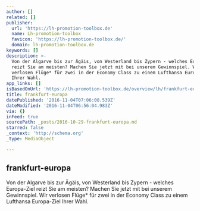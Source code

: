 ```yaml
---
author: []
related: []
publisher:
  url: 'https://lh-promotion-toolbox.de'
  name: Lh-promotion-toolbox
  favicon: 'https://lh-promotion-toolbox.de/'
  domain: lh-promotion-toolbox.de
keywords: []
description: >-
  Von der Algarve bis zur Ägäis, von Westerland bis Zypern - welches Europa-Ziel
  reizt Sie am meisten? Machen Sie jetzt mit bei unserem Gewinnspiel. Wir
  verlosen Flüge* für zwei in der Economy Class zu einem Lufthansa Europa-Ziel
  Ihrer Wahl.
app_links: []
isBasedOnUrl: 'https://lh-promotion-toolbox.de/overview/lh/frankfurt-europa.html'
title: frankfurt-europa
datePublished: '2016-11-04T07:06:00.539Z'
dateModified: '2016-11-04T06:56:04.983Z'
via: {}
inFeed: true
sourcePath: _posts/2016-10-29-frankfurt-europa.md
starred: false
_context: 'http://schema.org'
_type: MediaObject

---
```

<article style=""><h1>frankfurt-europa</h1><p>Von der Algarve bis zur Ägäis, von Westerland bis Zypern - welches Europa-Ziel reizt Sie am meisten? Machen Sie jetzt mit bei unserem Gewinnspiel. Wir verlosen Flüge* für zwei in der Economy Class zu einem Lufthansa Europa-Ziel Ihrer Wahl.</p></article>